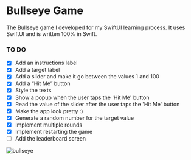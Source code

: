 # Bullseye Game
The Bullseye game I developed for my SwiftUI learning process. It uses SwiftUI and is written 100% in Swift.

### TO DO 

 - [x] Add an instructions label
 - [x] Add a target label
 - [x] Add a slider and make it go between the values 1 and 100
 - [x] Add a “Hit Me” button
 - [x] Style the texts
 - [x] Show a popup when the user taps the 'Hit Me' button
 - [x] Read the value of the slider after the user taps the 'Hit Me'
       button
- [x] Make the app look pretty :)
 - [x] Generate a random number for the target value
 - [x] Implement multiple rounds
 - [x] Implement restarting the game
 - [ ] Add the leaderboard screen

![bullseye](https://user-images.githubusercontent.com/66164676/194170572-2c496acc-8c65-49ff-9026-a5be8477d4f4.jpg)
